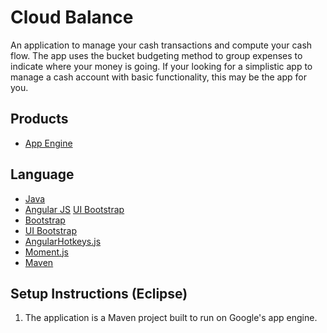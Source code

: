Cloud Balance
=============

An application to manage your cash transactions and compute your cash flow.  The app uses the bucket budgeting method to
group expenses to indicate where your money is going.  If your looking for a simplistic app to manage a cash account
with basic functionality, this may be the app for you. 



## Products
- [App Engine][1]

## Language
- [Java][2]
- [Angular JS][4]
  [UI Bootstrap][10]
- [Bootstrap][5]
- [UI Bootstrap][8]
- [AngularHotkeys.js][6]
- [Moment.js][7]
- [Maven][9]


## Setup Instructions (Eclipse)

1. The application is a Maven project built to run on Google's app engine. 



[1]: https://developers.google.com/appengine
[2]: http://java.com/en/
[3]: https://localhost:8888/
[4]: https://angularjs.org/
[5]: http://getbootstrap.com/2.3.2/
[6]: http://chieffancypants.github.io/angular-hotkeys/
[7]: http://momentjs.com/
[8]: http://angular-ui.github.io/bootstrap/
[9]: http://maven.apache.org/
[10]: http://angular-ui.github.io/bootstrap/